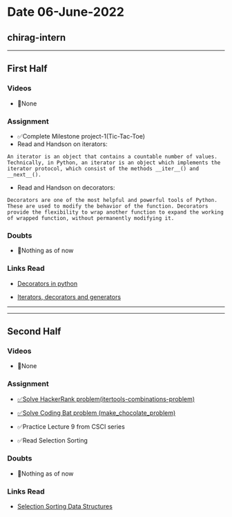 # Date 06-June-2022

## chirag-intern

<hr>

## First Half

### Videos

- 🚫None

### Assignment

- ✅Complete Milestone project-1(Tic-Tac-Toe)
- Read and Handson on iterators:

```
An iterator is an object that contains a countable number of values.
Technically, in Python, an iterator is an object which implements the iterator protocol, which consist of the methods __iter__() and __next__().

```

- Read and Handson on decorators:

```
Decorators are one of the most helpful and powerful tools of Python. These are used to modify the behavior of the function. Decorators provide the flexibility to wrap another function to expand the working of wrapped function, without permanently modifying it.

```

### Doubts

- 🚫Nothing as of now

### Links Read

- [Decorators in python](https://www.javatpoint.com/python-decorator)

- [Iterators, decorators and generators](https://pymbook.readthedocs.io/en/latest/igd.html)

<hr>
<hr>

## Second Half

### Videos

- 🚫None

### Assignment

- [✅Solve HackerRank problem(itertools-combinations-problem)](https://github.com/sp18-interns/chirag-intern/blob/main/06-June-2022/HackerRank/itertools-combinations-problem.png)
- [✅Solve Coding Bat problem (make_chocolate_problem)](https://github.com/sp18-interns/chirag-intern/blob/main/06-June-2022/Coding_Bat/make_chocolate_problem.png)

- ✅Practice Lecture 9 from CSCI series
- ✅Read Selection Sorting

### Doubts

- 🚫Nothing as of now

### Links Read

- [Selection Sorting Data Structures](https://www.tutorialspoint.com/data_structures_algorithms/selection_sort_algorithm.htm#:~:text=Selection%20sort%20is%20a%20simple,part%20is%20the%20entire%20list.)
